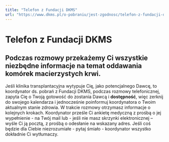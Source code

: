 ```yaml
---
title: "Telefon z Fundacji DKMS"
url: "https://www.dkms.pl/o-pobraniu/jest-zgodnosc/telefon-z-fundacji-dkms"
---
```


# Telefon z Fundacji DKMS

## Podczas rozmowy przekażemy Ci wszystkie niezbędne informacje na temat oddawania komórek macierzystych krwi.


Jeśli klinika transplantacyjna wytypuje Cię, jako potencjalnego Dawcę, to koordynator ds. pobrań z Fundacji DKMS, podczas rozmowy telefonicznej, zapyta Cię o Twoją gotowość do zostania Dawcą i **dostępność**, więc zerknij do swojego kalendarza i jednocześnie poinformuj koordynatora o Twoim aktualnym stanie zdrowia. W trakcie rozmowy otrzymasz informacje o kolejnych krokach. Koordynator prześle Ci ankietę medyczną z prośbą o jej wypełnienie \- na Twój mail lub \- jeśli nie masz skrzynki elektronicznej – wyśle Ci ją pocztą, z prośbą o odesłanie na wskazany adres. Jeśli coś będzie dla Ciebie niezrozumiałe \- pytaj śmiało \- koordynator wszystko dokładnie Ci wytłumaczy.


